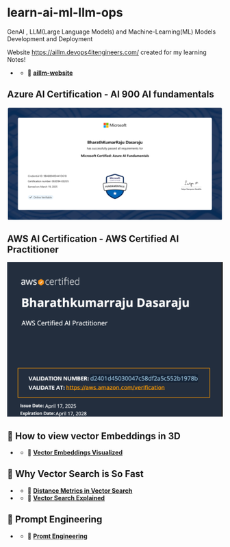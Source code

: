 # learn-ai-ml-llm-ops
GenAI , LLM(Large Language Models) and Machine-Learning(ML) Models Development and Deployment

Website  https://aillm.devops4itengineers.com/ created for my learning Notes!

* - 🔗 [**aillm-website**](https://aillm.devops4itengineers.com/)


## Azure AI Certification - AI 900 AI fundamentals

![Bharaths Azure-AI900](12.Azure-AI-Cert/Azure_AI_Fundamentals.png)


## AWS AI Certification - AWS Certified AI Practitioner

![Bharaths AWS-AI-Practitioner](13.AWS-AI-Cert/aws_ai.png)


## 🚀 How to view vector Embeddings in 3D

* - 🔗 [**Vector Embeddings Visualized**](https://medium.com/@bhrth.dsra1/tokenization-visualizing-vector-embeddings-in-multi-dimensional-space-3d-dc4667402b4e)


## 🚀 Why Vector Search is So Fast

* - 🔗 [**Distance Metrics in Vector Search**](https://weaviate.io/blog/distance-metrics-in-vector-search)
* - 🔗 [**Vector Search Explained**](https://weaviate.io/blog/vector-search-explained)


## 🚀 Prompt Engineering

* - 🔗 [**Promt Engineering**](https://www.promptingguide.ai/)


